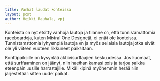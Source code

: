 ```yaml
---
title: Vanhat laudat konteissa
layout: post
author: Heikki Rauhala, vpj
---
```


Konteista on nyt etsitty vanhoja lautoja ja tilanne on, että tunnistamattomia raceboardeja, kuten Mistral One Designejä, ei enää ole konteissa. Tunnistamattomia lyhyempiä lautoja on ja myös sellaisia lautoja jotka eivät ole yli viiteen vuoteen liikkuneet paikaltaan.

Konttipaikoille on kysyntää aktiivisurffaajien keskuudessa. Jos huomaat, että surffaaminen on jäänyt, niin haethan kamasi pois ja tarjoa paikka eteenpäin uusille harrastajille. Mikäli kipinä myöhemmin herää niin järjestetään sitten uudet paikat.

